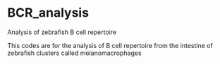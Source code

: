 # BCR_analysis
Analysis of zebrafish B cell repertoire 

This codes are for the analysis of B cell repertoire from the intestine of zebrafish clusters called melanomacrophages